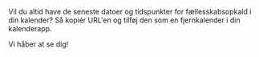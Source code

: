 Vil du altid have de seneste datoer og tidspunkter for fællesskabsopkald i din kalender? Så kopiér URL'en og tilføj den som en fjernkalender i din kalenderapp.

Vi håber at se dig!
